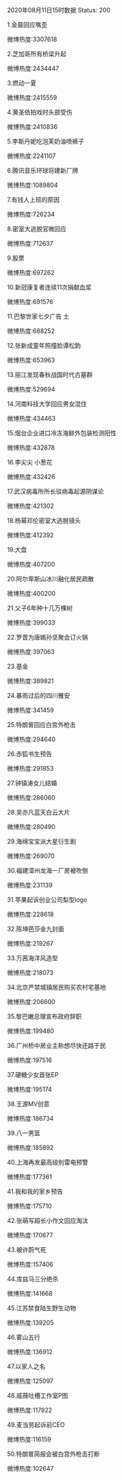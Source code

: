 2020年08月11日15时数据
Status: 200

1.金晨回应嘴歪

微博热度:3307618

2.芝加哥所有桥梁升起

微博热度:2434447

3.燃动一夏

微博热度:2415559

4.黄圣依拍戏时头部受伤

微博热度:2410836

5.李斯丹妮吃泡芙奶油喷裤子

微博热度:2241107

6.腾讯音乐环球将建新厂牌

微博热度:1089804

7.有钱人上班的原因

微博热度:726234

8.密室大逃脱官微回应

微博热度:712637

9.股票

微博热度:697262

10.新冠康复者连续11次捐献血浆

微博热度:691576

11.巴黎世家七夕广告 土

微博热度:688252

12.张新成童年照撞脸谭松韵

微博热度:653963

13.丽江发现春秋战国时代古墓群

微博热度:529694

14.河南科技大学回应男女混住

微博热度:434463

15.烟台企业进口冷冻海鲜外包装检测阳性

微博热度:432878

16.李尖尖 小葱花

微博热度:432426

17.武汉病毒所所长驳病毒起源阴谋论

微博热度:421302

18.杨幂邓伦密室大逃脱镜头

微博热度:412392

19.大盘

微博热度:407200

20.阿尔卑斯山冰川融化居民疏散

微博热度:400200

21.父子6年种十几万棵树

微博热度:399033

22.罗晋为唐嫣孙坚聚会订火锅

微博热度:397063

23.基金

微博热度:389821

24.暴雨过后的四川雅安

微博热度:341459

25.特朗普回应白宫外枪击

微博热度:294640

26.赤狐书生预告

微博热度:291853

27.钟镇涛女儿结婚

微博热度:286060

28.吴亦凡蓝天白云大片

微博热度:280490

29.海绵宝宝派大星衍生剧

微博热度:269070

30.福建漳州龙海一厂房被吹倒

微博热度:231139

31.苹果起诉创业公司梨型logo

微博热度:228618

32.陈坤芭莎金九封面

微博热度:219267

33.万茜海洋风造型

微博热度:218073

34.北京严禁城镇居民购买农村宅基地

微博热度:206600

35.黎巴嫩总理宣布政府辞职

微博热度:199480

36.广州桥中房业主称想尽快还路于民

微博热度:197516

37.硬糖少女首张EP

微博热度:195174

38.王源MV创意

微博热度:186734

39.八一男篮

微博热度:185892

40.上海再发最高级别雷电预警

微博热度:177361

41.我和我的家乡预告

微博热度:175710

42.张萌写超长小作文回应淘汰

微博热度:170677

43.被许蔚气死

微博热度:157406

44.库兹马三分绝杀

微博热度:141668

45.江苏禁食陆生野生动物

微博热度:139205

46.雾山五行

微博热度:136912

47.以家人之名

微博热度:125097

48.戚薇吐槽工作室P图

微博热度:117922

49.麦当劳起诉前CEO

微博热度:116159

50.特朗普简报会被白宫外枪击打断

微博热度:102647

